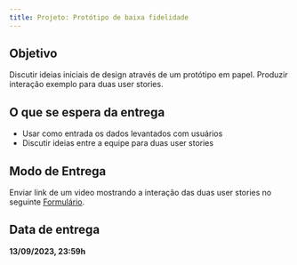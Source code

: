 ```yaml
---
title: Projeto: Protótipo de baixa fidelidade
---
```


## Objetivo

Discutir ideias iniciais de design através de um protótipo em papel. Produzir interação exemplo para duas user stories.

## O que se espera da entrega

* Usar como entrada os dados levantados com usuários
* Discutir ideias entre a equipe para duas user stories

## Modo de Entrega

Enviar link de um video mostrando a interação das duas user stories no seguinte [Formulário](https://forms.gle/eTu3yCYGFRphZZHT6).

## Data de entrega

**13/09/2023, 23:59h**
